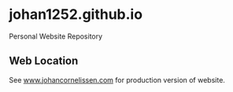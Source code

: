 # johan1252.github.io
Personal Website Repository

## Web Location
See www.johancornelissen.com for production version of website.
